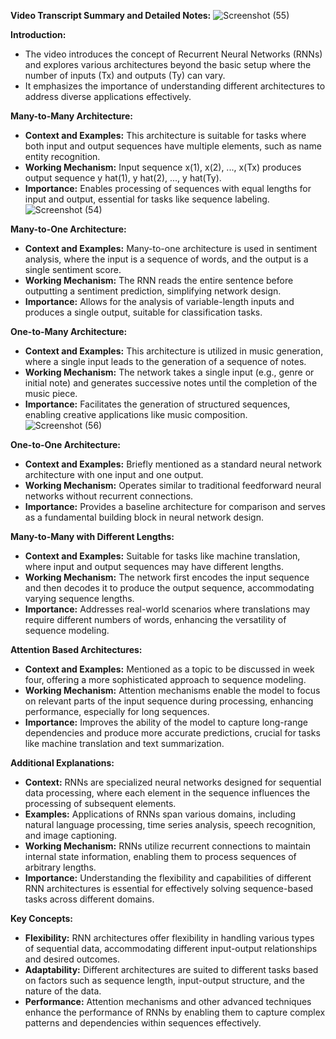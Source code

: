 **Video Transcript Summary and Detailed Notes:**
![Screenshot (55)](https://github.com/chethanhn29/Personal-Collection-of-Resources-to-learn/assets/110838853/11570dc7-e207-4521-863e-a5f87d2b1e1a)


**Introduction:**
- The video introduces the concept of Recurrent Neural Networks (RNNs) and explores various architectures beyond the basic setup where the number of inputs (Tx) and outputs (Ty) can vary.
- It emphasizes the importance of understanding different architectures to address diverse applications effectively.

**Many-to-Many Architecture:**
- **Context and Examples:** This architecture is suitable for tasks where both input and output sequences have multiple elements, such as name entity recognition.
- **Working Mechanism:** Input sequence x(1), x(2), ..., x(Tx) produces output sequence y hat(1), y hat(2), ..., y hat(Ty).
- **Importance:** Enables processing of sequences with equal lengths for input and output, essential for tasks like sequence labeling.
![Screenshot (54)](https://github.com/chethanhn29/Personal-Collection-of-Resources-to-learn/assets/110838853/5a215778-26d8-4e89-98c3-6a7b6e0c9d1a)

**Many-to-One Architecture:**
- **Context and Examples:** Many-to-one architecture is used in sentiment analysis, where the input is a sequence of words, and the output is a single sentiment score.
- **Working Mechanism:** The RNN reads the entire sentence before outputting a sentiment prediction, simplifying network design.
- **Importance:** Allows for the analysis of variable-length inputs and produces a single output, suitable for classification tasks.

**One-to-Many Architecture:**
- **Context and Examples:** This architecture is utilized in music generation, where a single input leads to the generation of a sequence of notes.
- **Working Mechanism:** The network takes a single input (e.g., genre or initial note) and generates successive notes until the completion of the music piece.
- **Importance:** Facilitates the generation of structured sequences, enabling creative applications like music composition.
![Screenshot (56)](https://github.com/chethanhn29/Personal-Collection-of-Resources-to-learn/assets/110838853/972a6f67-7b18-4bcd-a3af-711ab4a83e10)

**One-to-One Architecture:**
- **Context and Examples:** Briefly mentioned as a standard neural network architecture with one input and one output.
- **Working Mechanism:** Operates similar to traditional feedforward neural networks without recurrent connections.
- **Importance:** Provides a baseline architecture for comparison and serves as a fundamental building block in neural network design.

**Many-to-Many with Different Lengths:**
- **Context and Examples:** Suitable for tasks like machine translation, where input and output sequences may have different lengths.
- **Working Mechanism:** The network first encodes the input sequence and then decodes it to produce the output sequence, accommodating varying sequence lengths.
- **Importance:** Addresses real-world scenarios where translations may require different numbers of words, enhancing the versatility of sequence modeling.

**Attention Based Architectures:**
- **Context and Examples:** Mentioned as a topic to be discussed in week four, offering a more sophisticated approach to sequence modeling.
- **Working Mechanism:** Attention mechanisms enable the model to focus on relevant parts of the input sequence during processing, enhancing performance, especially for long sequences.
- **Importance:** Improves the ability of the model to capture long-range dependencies and produce more accurate predictions, crucial for tasks like machine translation and text summarization.

**Additional Explanations:**
- **Context:** RNNs are specialized neural networks designed for sequential data processing, where each element in the sequence influences the processing of subsequent elements.
- **Examples:** Applications of RNNs span various domains, including natural language processing, time series analysis, speech recognition, and image captioning.
- **Working Mechanism:** RNNs utilize recurrent connections to maintain internal state information, enabling them to process sequences of arbitrary lengths.
- **Importance:** Understanding the flexibility and capabilities of different RNN architectures is essential for effectively solving sequence-based tasks across different domains.

**Key Concepts:**
- **Flexibility:** RNN architectures offer flexibility in handling various types of sequential data, accommodating different input-output relationships and desired outcomes.
- **Adaptability:** Different architectures are suited to different tasks based on factors such as sequence length, input-output structure, and the nature of the data.
- **Performance:** Attention mechanisms and other advanced techniques enhance the performance of RNNs by enabling them to capture complex patterns and dependencies within sequences effectively.

